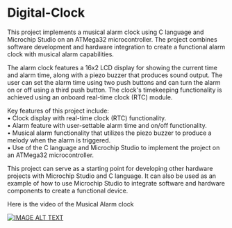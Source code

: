 # Digital-Clock

This project implements a musical alarm clock using C language and Microchip Studio on an ATMega32 microcontroller. The project combines software development and hardware integration to create a functional alarm clock with musical alarm capabilities.

The alarm clock features a 16x2 LCD display for showing the current time and alarm time, along with a piezo buzzer that produces sound output. The user can set the alarm time using two push buttons and can turn the alarm on or off using a third push button. The clock's timekeeping functionality is achieved using an onboard real-time clock (RTC) module.

Key features of this project include: <br />
• Clock display with real-time clock (RTC) functionality. <br />
• Alarm feature with user-settable alarm time and on/off functionality. <br />
• Musical alarm functionality that utilizes the piezo buzzer to produce a melody when the alarm is triggered. <br />
• Use of the C language and Microchip Studio to implement the project on an ATMega32 microcontroller. <br />

This project can serve as a starting point for developing other hardware projects with Microchip Studio and C language. It can also be used as an example of how to use Microchip Studio to integrate software and hardware components to create a functional device.

Here is the video of the Musical Alarm clock

[![IMAGE ALT TEXT](http://img.youtube.com/vi/25HzhwQbgjs/0.jpg)](http://www.youtube.com/watch?v=25HzhwQbgjs "Musical Alarm Clock in C, Microchip Studio")
